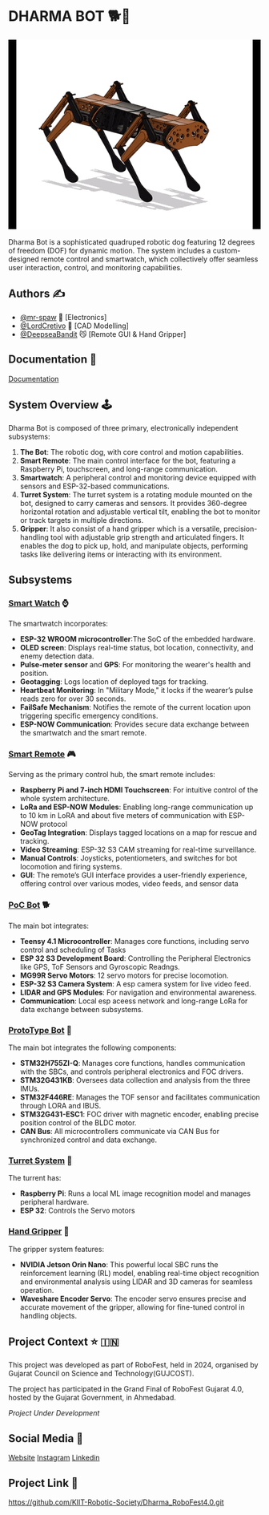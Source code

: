 # DHARMA BOT :dog2::robot:
![display_image](icons/dog.gif)

Dharma Bot is a sophisticated quadruped robotic dog featuring 12 degrees of freedom (DOF) for dynamic motion. The system includes a custom-designed remote control and smartwatch, which collectively offer seamless user interaction, control, and monitoring capabilities.

## Authors :writing_hand:

- [@mr-spaw](https://github.com/mr-spaw) :space_invader: [Electronics]
- [@LordCretivo](https://github.com/LordCretivo) :teddy_bear: [CAD Modelling]
- [@DeepseaBandit](https://github.com/DeepseaBandit) :smirk_cat: [Remote GUI & Hand Gripper]

## Documentation :notebook_with_decorative_cover:

[Documentation](https://docs.google.com/document/d/14A3U6bSW9qBQt6sxEBGoiQTC8-wSntHT5azrs7TC3jw/edit?usp=sharing)

## System Overview :joystick: 
Dharma Bot is composed of three primary, electronically independent subsystems:
1. **The Bot**: The robotic dog, with core control and motion capabilities.
2. **Smart Remote**: The main control interface for the bot, featuring a Raspberry Pi, touchscreen, and long-range communication.
3. **Smartwatch**: A peripheral control and monitoring device equipped with sensors and ESP-32-based communications.
4. **Turret System**: The turret system is a rotating module mounted on the bot, designed to carry cameras and sensors. It provides 360-degree horizontal rotation and adjustable vertical tilt, enabling the bot to monitor or track targets in multiple directions.
4. **Gripper**:  It also consist of a hand gripper which is a versatile, precision-handling tool with adjustable grip strength and articulated fingers. It enables the dog to pick up, hold, and manipulate objects, performing tasks like delivering items or interacting with its environment.

## Subsystems

### [Smart Watch](Utility_Watch/watch.md) :watch:
The smartwatch incorporates:
- **ESP-32 WROOM microcontroller**:The SoC of the embedded hardware.
- **OLED screen**: Displays real-time status, bot location, connectivity, and enemy detection data.
- **Pulse-meter sensor** and **GPS**: For monitoring the wearer's health and position.
- **Geotagging**: Logs location of deployed tags for tracking.
- **Heartbeat Monitoring**: In "Military Mode," it locks if the wearer’s pulse reads zero for over 30 seconds.
- **FailSafe Mechanism**: Notifies the remote of the current location upon triggering specific emergency conditions.
- **ESP-NOW Communication**: Provides secure data exchange between the smartwatch and the smart remote.


### [Smart Remote](Utility_Remote/remote.md)  :video_game:
Serving as the primary control hub, the smart remote includes:
- **Raspberry Pi and 7-inch HDMI Touchscreen**: For intuitive control of the whole system architecture.
- **LoRa and ESP-NOW Modules**: Enabling long-range communication up to 10 km in LoRA and about five meters of communication with ESP-NOW protocol
- **GeoTag Integration**: Displays tagged locations on a map for rescue and tracking.
- **Video Streaming**: ESP-32 S3 CAM streaming for real-time surveillance.
- **Manual Controls**: Joysticks, potentiometers, and switches for bot locomotion and firing systems.
- **GUI**: The remote’s GUI interface provides a user-friendly experience, offering control over various modes, video feeds, and sensor data

### [PoC Bot](main_BOT/PoC_Bot.md) :dog2:
The main bot integrates:
- **Teensy 4.1 Microcontroller**: Manages core functions, including servo control and scheduling of Tasks
- **ESP 32 S3 Development Board**: Controlling the Peripheral Electronics like GPS, ToF Sensors and Gyroscopic Readngs.
- **MG99R Servo Motors**: 12 servo motors for precise locomotion.
- **ESP-32 S3 Camera System**: A esp camera system for live video feed.
- **LIDAR and GPS Modules**: For navigation and environmental awareness.
- **Communication**:  Local esp aceess network and long-range LoRa for data exchange between subsystems.

### [ProtoType Bot](main_BOT/PoC_Bot.md) :guide_dog:
The main bot integrates the following components:

- **STM32H755ZI-Q**: Manages core functions, handles communication with the SBCs, and controls peripheral electronics and FOC drivers.
- **STM32G431KB**: Oversees data collection and analysis from the three IMUs.
- **STM32F446RE**: Manages the TOF sensor and facilitates communication through LORA and IBUS.
- **STM32G431-ESC1**: FOC driver with magnetic encoder, enabling precise position control of the BLDC motor.
- **CAN Bus**: All microcontrollers communicate via CAN Bus for synchronized control and data exchange.

### [Turret System](Turret_System/turret.md) :gun:
The turrent has:
- **Raspberry Pi**: Runs a local ML image recognition model and manages peripheral hardware.
- **ESP 32**: Controls the Servo motors

### [Hand Gripper](Gripper/Gripper.md) :mechanical_arm:
The gripper system features:

- **NVIDIA Jetson Orin Nano**: This powerful local SBC runs the reinforcement learning (RL) model, enabling real-time object recognition and environmental analysis using LIDAR and 3D cameras for seamless operation.
- **Waveshare Encoder Servo**: The encoder servo ensures precise and accurate movement of the gripper, allowing for fine-tuned control in handling objects.

## Project Context :star: :india:
This project was developed as part of RoboFest, held in 2024, organised by Gujarat Council on Science and Technology(GUJCOST).

The project has participated in the Grand Final of RoboFest Gujarat 4.0, hosted by the Gujarat Government, in Ahmedabad.

*Project Under Development*

## Social Media :star2:
[Website](https://krs.kiit.ac.in)
[Instagram](https://www.instagram.com/kiit_robotics.society?utm_source=ig_web_button_share_sheet&igsh=ZDNlZDc0MzIxNw==)
[Linkedin](https://www.linkedin.com/company/kiit-robotics-society-bbsr/mycompany/)

## Project Link :link:
https://github.com/KIIT-Robotic-Society/Dharma_RoboFest4.0.git
